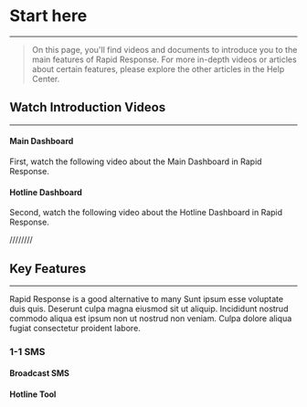 # Start here
***

> On this page, you'll find videos and documents to introduce you to the main features of Rapid Response. For more in-depth videos or articles about certain features, please explore the other articles in the Help Center.



## Watch Introduction Videos
***

#### Main Dashboard
First, watch the following video about the Main Dashboard in Rapid Response.
#### Hotline Dashboard
Second, watch the following video about the Hotline Dashboard in Rapid Response.

////////


## Key Features
***
Rapid Response is a good alternative to many Sunt ipsum esse voluptate duis quis. Deserunt culpa magna eiusmod sit ut aliquip. Incididunt nostrud commodo aliqua est ipsum non ut nostrud non veniam. Culpa dolore aliqua fugiat consectetur proident labore.

### 1-1 SMS

#### Broadcast SMS

#### Hotline Tool


